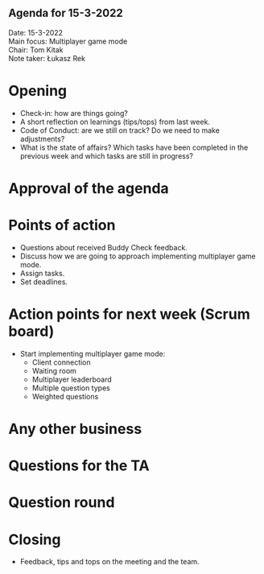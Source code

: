## Agenda for 15-3-2022

Date:           15-3-2022\
Main focus:     Multiplayer game mode\
Chair:          Tom Kitak\
Note taker:     Łukasz Rek

# Opening
* Check-in: how are things going?
* A short reflection on learnings (tips/tops) from last week.
* Code of Conduct: are we still on track? Do we need to make adjustments? 
* What is the state of affairs? Which tasks have been completed in the previous week and which tasks are still in progress?

# Approval of the agenda

# Points of action
* Questions about received Buddy Check feedback.
* Discuss how we are going to approach implementing multiplayer game mode.
* Assign tasks.
* Set deadlines.

# Action points for next week (Scrum board)
* Start implementing multiplayer game mode:
  * Client connection
  * Waiting room
  * Multiplayer leaderboard
  * Multiple question types
  * Weighted questions 

# Any other business

# Questions for the TA

# Question round

# Closing
* Feedback, tips and tops on the meeting and the team.